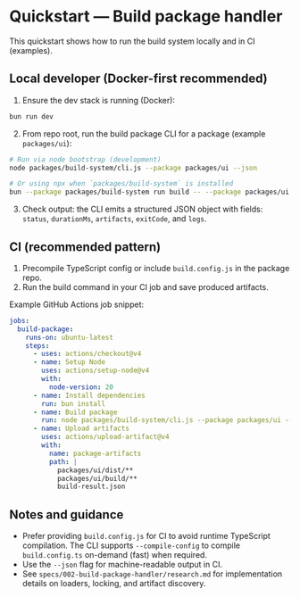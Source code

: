 # Quickstart — Build package handler

This quickstart shows how to run the build system locally and in CI (examples).

## Local developer (Docker-first recommended)

1. Ensure the dev stack is running (Docker):

```bash
bun run dev
```

2. From repo root, run the build package CLI for a package (example `packages/ui`):

```bash
# Run via node bootstrap (development)
node packages/build-system/cli.js --package packages/ui --json

# Or using npx when `packages/build-system` is installed
bun --package packages/build-system run build -- --package packages/ui --json
```

3. Check output: the CLI emits a structured JSON object with fields: `status`, `durationMs`, `artifacts`, `exitCode`, and `logs`.

## CI (recommended pattern)

1. Precompile TypeScript config or include `build.config.js` in the package repo.
2. Run the build command in your CI job and save produced artifacts.

Example GitHub Actions job snippet:

```yaml
jobs:
  build-package:
    runs-on: ubuntu-latest
    steps:
      - uses: actions/checkout@v4
      - name: Setup Node
        uses: actions/setup-node@v4
        with:
          node-version: 20
      - name: Install dependencies
        run: bun install
      - name: Build package
        run: node packages/build-system/cli.js --package packages/ui --json > build-result.json
      - name: Upload artifacts
        uses: actions/upload-artifact@v4
        with:
          name: package-artifacts
          path: |
            packages/ui/dist/**
            packages/ui/build/**
            build-result.json
```

## Notes and guidance
- Prefer providing `build.config.js` for CI to avoid runtime TypeScript compilation. The CLI supports `--compile-config` to compile `build.config.ts` on-demand (fast) when required.
- Use the `--json` flag for machine-readable output in CI.
- See `specs/002-build-package-handler/research.md` for implementation details on loaders, locking, and artifact discovery.
